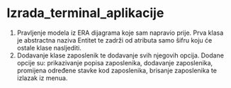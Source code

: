 # Izrada_terminal_aplikacije

1. Pravljenje modela iz ERA dijagrama koje sam napravio prije. Prva klasa je abstractna naziva Entitet te zadrži od atributa samo šifru koju će ostale klase nasljediti.
2. Dodavanje klase zaposlenik te dodavanje svih njegovih opcija. Dodane opcije su: prikazivanje popisa zaposlenika, dodavanje zaposlenika, promijena određene stavke kod zaposlenika, brisanje zaposlenika te izlazak iz menua.

